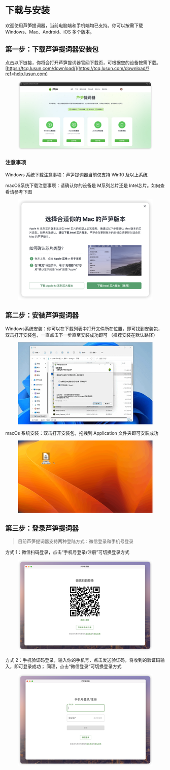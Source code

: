 # 下载与安装

欢迎使用芦笋提词器，当前电脑端和手机端均已支持。你可以按需下载 Windows、Mac、Android、iOS 多个版本。

## 第一步：下载芦笋提词器安装包

点击以下链接，你将会打开芦笋提词器官网下载页，可根据您的设备按需下载。[https://tcq.lusun.com/download/](https://tcq.lusun.com/download/?ref=help.lusun.com)

<figure><img src="../.gitbook/assets/image (1).png" alt=""><figcaption></figcaption></figure>

### 注意事项

Windows 系统下载注意事项：芦笋提词器当前仅支持 Win10 及以上系统

macOS系统下载注意事项：请确认你的设备是 M系列芯片还是 Intel芯片。如何查看请参考下图

<figure><img src="../.gitbook/assets/image (2).png" alt=""><figcaption></figcaption></figure>



## 第二步：安装芦笋提词器

Windows系统安装：你可以在下载列表中打开文件所在位置，即可找到安装包，双击打开安装包，一直点击下一步直至安装成功即可 （推荐安装在默认路径）



<figure><img src="../.gitbook/assets/032802.gif" alt=""><figcaption></figcaption></figure>

macOs 系统安装：双击打开安装包，拖拽到 Application 文件夹即可安装成功

<figure><img src="../.gitbook/assets/032801.gif" alt=""><figcaption></figcaption></figure>

####

####

## 第三步：登录芦笋提词器

> 目前芦笋提词器支持两种登陆方式：微信登录和手机号登录

方式 1：微信扫码登录，点击“手机号登录/注册”可切换登录方式

<figure><img src="../.gitbook/assets/iShot_2024-03-28_14.05.45.png" alt=""><figcaption></figcaption></figure>

方式 2：手机验证码登录，输入你的手机号，点击发送验证码，将收到的验证码输入，即可登录成功； 同理，点击“微信登录”可切换登录方式

<figure><img src="../.gitbook/assets/iShot_2024-03-28_14.06.22.png" alt=""><figcaption></figcaption></figure>



##

##



##

##
